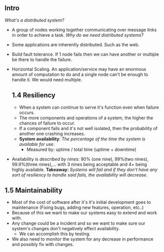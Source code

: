 ## Intro

_What's a distributed system?_

- A group of nodes working together communicating over message links in order to achieve a task.
  _Why do we need distributed systems?_
- Some applications are inherently distributed. Such as the web.
- Build fault tolerance. If 1 node fails then we can have another or multiple be there to handle the failure.
- Horizontal Scaling. An application/service may have an enormous amount of computation to do and a single node can't be enough to handle it. We would need multiple.

  ## 1.4 Resiliency

  - When a system can continue to serve it's function even when failure occurs.
  - The more components and operations of a system, the higher the chances of failure to occur.
  - If a component fails and it's not well isolated, then the probability of another one crashing increases.
  - **System availability**: _The percentage of the time the system is available for use_.
    - Measured by: uptime / total time (uptime + downtime)

- Availability is _described by nines_: 90% (one nine), 99%(two nines), 99.9%(three nines),... with 3 nines being acceptable and 4+ being highly available.
  **Takeaway:** _Systems will fail and if they don't have any sort of resiliency to handle said fails, the availability will decrease._

## 1.5 Maintainability

- Most of the cost of software after it's it's initial development goes to maintenance (Fixing bugs, adding new features, operation, etc..)
- Because of this we want to make our systems easy to extend and work with.
- Any change could be a incident and so we want to make sure our system's changes don't negatively effect availability.
  - We can accomplish this by testing.
- We also need to monitor the system for any decrease in performance and possibly fix with changes.
